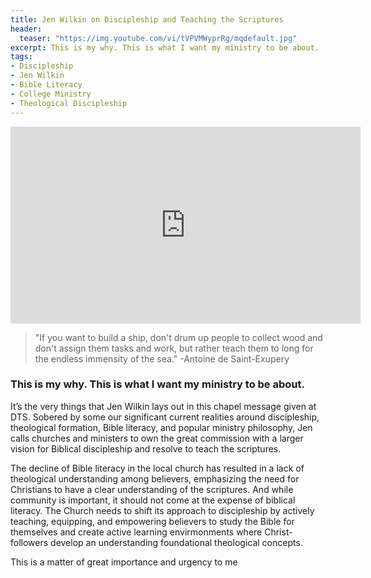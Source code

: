 ```yaml
---
title: Jen Wilkin on Discipleship and Teaching the Scriptures
header:
  teaser: "https://img.youtube.com/vi/tVPVMWyprRg/mqdefault.jpg"
excerpt: This is my why. This is what I want my ministry to be about.
tags:
- Discipleship
- Jen Wilkin
- Bible Literacy
- College Ministry
- Theological Discipleship
---
```



<iframe width="560" height="315" src="https://www.youtube.com/embed/tVPVMWyprRg?si=k38F6f_z_ZuFySBA" title="YouTube video player" frameborder="0" allow="accelerometer; autoplay; clipboard-write; encrypted-media; gyroscope; picture-in-picture; web-share" allowfullscreen></iframe>

> "If you want to build a ship, don't drum up people to collect wood and don't assign them tasks and work, but rather teach them to long for the endless immensity of the sea." -Antoine de Saint-Exupery

### This is my why. This is what I want my ministry to be about.

It’s the very things that Jen Wilkin lays out in this chapel message given at DTS. Sobered by some our significant current realities around discipleship, theological formation, Bible literacy, and popular ministry philosophy, Jen calls churches and ministers to own the great commission with a larger vision for Biblical discipleship and resolve to teach the scriptures.

The decline of Bible literacy in the local church has resulted in a lack of theological understanding among believers, emphasizing the need for Christians to have a clear understanding of the scriptures. And while community is important, it should not come at the expense of biblical literacy. The Church needs to shift its approach to discipleship by actively teaching, equipping, and empowering believers to study the Bible for themselves and create active learning envirmonments where Christ-followers develop an understanding foundational theological concepts. 

This is a matter of great importance and urgency to me
